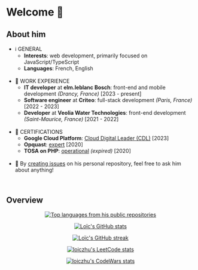 # Welcome 👋
<!--
**LoicZHU/LoicZHU** is a ✨ _special_ ✨ repository because its `README.md` (this file) appears on your GitHub profile.

Here are some ideas to get you started:

- 🔭 I’m currently working on ...
- 🌱 I’m currently learning ...
- 👯 I’m looking to collaborate on ...
- 🤔 I’m looking for help with ...
- 💬 Ask me about ...
- 📫 How to reach me: ...
- 😄 Pronouns: ...
- ⚡ Fun fact: ...
-->

## About him
- ℹ️ GENERAL
  - **Interests**: web development, primarily focused on JavaScript/TypeScript
  - **Languages**: French, English<br/><br/>
- 💼 WORK EXPERIENCE
  - **IT developer** at **elm.leblanc Bosch**: front-end and mobile development _(Drancy, France)_ [2023 - present]
  - **Software engineer** at **Criteo**: full-stack development _(Paris, France)_ [2022 - 2023]
  - **Developer** at **Veolia Water Technologies**: front-end development _(Saint-Maurice, France)_ [2021 - 2022]<br/><br/>
- 📜 CERTIFICATIONS
  - __Google Cloud Platform__: [Cloud Digital Leader (CDL)](https://www.credential.net/8275dcab-e391-444f-b0d2-7613971f265a) [2023]
  - __Opquast__: [expert](https://directory.opquast.com/en/certificat/XMWIV1/) [2020]
  - __TOSA on PHP__: [operational](https://www.isograd.com/FR/verificationcertification.php?param=Uld2bStyVU1FdnRpVFJjZUNWczRxaUM2RHM5aWoyUUR4a1pjL080LzlwUy9aTTJOd3Q1R2ppdFQxMUJGZTFOSW1ObW1QSjI1YitUOFhEWGhCTStrVXc9PTo6LZ3BCjrP6koPvq126090aQ) _(expired)_ [2020]<br/><br/>
- 💬 By [creating issues](https://github.com/LoicZHU/LoicZHU/issues/) on his personal repository, feel free to ask him about anything!
<br/>

## Overview
<p align="center">
  <a href="https://github.com/anuraghazra/github-readme-stats">
    <img 
      src="https://github-readme-stats.vercel.app/api/top-langs/?username=loiczhu&langs_count=20&theme=dracula&layout=compact&custom_title=From%20his%20public%20repositories&hide=vue"
      alt="Top languages from his public repositories" 
    />
  </a>
</p>

<p align="center">
  <a href="https://github.com/anuraghazra/github-readme-stats">
    <img 
      src="https://github-readme-stats.vercel.app/api?username=loiczhu&count_private=true&show_icons=true&theme=dracula&include_all_commits=true&number_format=long&rank_icon=percentile&show=reviews,discussions_started,prs_merged,prs_merged_percentage"
      alt="Loïc's GitHub stats"
    />
  </a>
</p>

<p align="center">
  <a href="https://github.com/anuraghazra/github-readme-stats">
    <img 
      src="https://github-readme-streak-stats.herokuapp.com?user=LoicZHU&theme=dracula&fire=FBB741" 
      alt="Loïc's GitHub streak" 
    />
  </a>
</p>

<p align="center">
  <a href="https://leetcode.com/loiczhu/">
    <img 
      src="https://leetcard.jacoblin.cool/loiczhu?theme=dark&font=Lexend" 
      alt="loiczhu's LeetCode stats" 
    /> 
  </a>
</p>

<p align="center">
  <a href="https://www.codewars.com/users/loiczhu">
    <img 
      src="https://github.r2v.ch/codewars?user=loiczhu&top_languages=true&stroke=whitesmoke&theme=default" 
      alt="loiczhu's CodeWars stats" 
    />
  </a>
</p>
